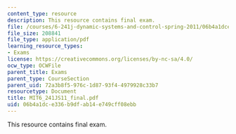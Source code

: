 ```yaml
---
content_type: resource
description: This resource contains final exam.
file: /courses/6-241j-dynamic-systems-and-control-spring-2011/06b4a1dce336b9dfab14e749cff08ebb_MIT6_241JS11_final.pdf
file_size: 208841
file_type: application/pdf
learning_resource_types:
- Exams
license: https://creativecommons.org/licenses/by-nc-sa/4.0/
ocw_type: OCWFile
parent_title: Exams
parent_type: CourseSection
parent_uid: 72a3b8f5-976c-1d87-93f4-4979928c33b7
resourcetype: Document
title: MIT6_241JS11_final.pdf
uid: 06b4a1dc-e336-b9df-ab14-e749cff08ebb
---
```

This resource contains final exam.